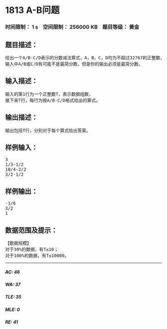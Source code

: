 # 1813 A-B问题   
### 时间限制： 1 s&nbsp;&nbsp;&nbsp;&nbsp;空间限制： 256000 KB&nbsp;&nbsp;&nbsp;&nbsp;题目等级： 黄金  
## 题目描述：  

<pre>
给出一个A/B-C/D表示的分数减法算式，A，B，C，D均为不超过32767的正整数，求A/B-C/D的差，若差为整数，则输出这个整数；若差为分数，则按A/B格式输出；要求为最简分数，若差为负数，则在上述要求下最前面添加负号。
输入中A/B或C/D有可能不是最简分数，但是你的输出必须是最简分数。
</pre>
  
  
## 输入描述：  

<pre>
输入的第1行为一个正整数T，表示数据组数，
接下来T行，每行为按A/B-C/D格式给出的算式。 
</pre>
  
  
## 输出描述：  

<pre>
输出包括T行，分别对于每个算式给出答案。
</pre>
  
  
## 样例输入：  

<pre>
3
1/3-1/2
10/4-2/2
3/2-1/2
</pre>
  
  
## 样例输出：  

<pre>
-1/6
3/2
1
</pre>
  
  
## 数据范围及提示：  

<pre>
【数据规模】
对于30%的数据，有T≤10；
对于100%的数据，有T≤10000。
</pre>
  
  
***  

##### AC: 46  
##### WA: 37  
##### TLE: 35  
##### MLE: 0  
##### RE: 41  
